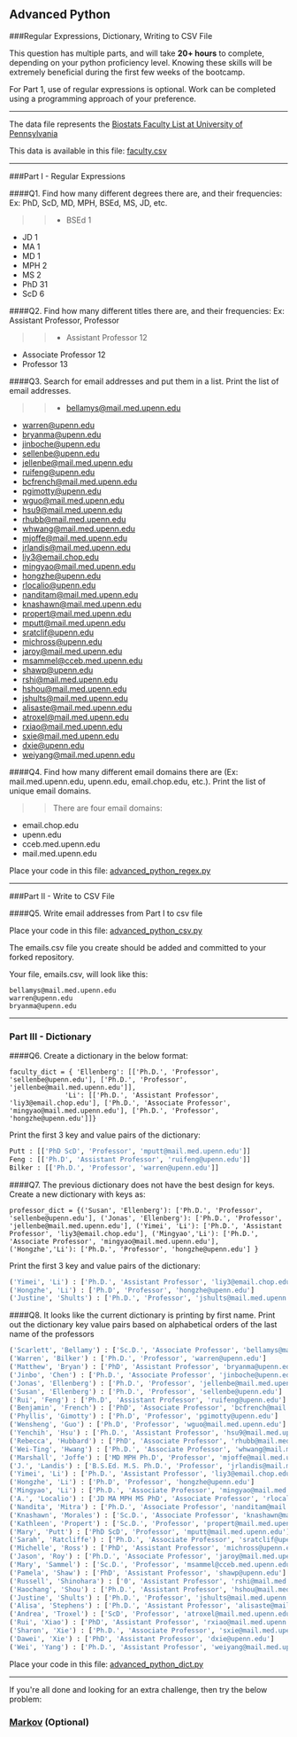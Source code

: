 ## Advanced Python    

###Regular Expressions, Dictionary, Writing to CSV File  

This question has multiple parts, and will take **20+ hours** to complete, depending on your python proficiency level.  Knowing these skills will be extremely beneficial during the first few weeks of the bootcamp.

For Part 1, use of regular expressions is optional.  Work can be completed using a programming approach of your preference.

---

The data file represents the [Biostats Faculty List at University of Pennsylvania](http://www.med.upenn.edu/cceb/biostat/faculty.shtml)

This data is available in this file:  [faculty.csv](python/faculty.csv)

---

###Part I - Regular Expressions  


####Q1. Find how many different degrees there are, and their frequencies: Ex:  PhD, ScD, MD, MPH, BSEd, MS, JD, etc.

>> * BSEd 1
* JD 1
* MA 1
* MD 1
* MPH 2
* MS 2
* PhD 31
* ScD 6


####Q2. Find how many different titles there are, and their frequencies:  Ex:  Assistant Professor, Professor

>> * Assistant Professor 12
* Associate Professor 12
* Professor 13


####Q3. Search for email addresses and put them in a list.  Print the list of email addresses.

>>* bellamys@mail.med.upenn.edu
* warren@upenn.edu
* bryanma@upenn.edu
* jinboche@upenn.edu
* sellenbe@upenn.edu
* jellenbe@mail.med.upenn.edu
* ruifeng@upenn.edu
* bcfrench@mail.med.upenn.edu
* pgimotty@upenn.edu
* wguo@mail.med.upenn.edu
* hsu9@mail.med.upenn.edu
* rhubb@mail.med.upenn.edu
* whwang@mail.med.upenn.edu
* mjoffe@mail.med.upenn.edu
* jrlandis@mail.med.upenn.edu
* liy3@email.chop.edu
* mingyao@mail.med.upenn.edu
* hongzhe@upenn.edu
* rlocalio@upenn.edu
* nanditam@mail.med.upenn.edu
* knashawn@mail.med.upenn.edu
* propert@mail.med.upenn.edu
* mputt@mail.med.upenn.edu
* sratclif@upenn.edu
* michross@upenn.edu
* jaroy@mail.med.upenn.edu
* msammel@cceb.med.upenn.edu
* shawp@upenn.edu
* rshi@mail.med.upenn.edu
* hshou@mail.med.upenn.edu
* jshults@mail.med.upenn.edu
* alisaste@mail.med.upenn.edu
* atroxel@mail.med.upenn.edu
* rxiao@mail.med.upenn.edu
* sxie@mail.med.upenn.edu
* dxie@upenn.edu
* weiyang@mail.med.upenn.edu


####Q4. Find how many different email domains there are (Ex:  mail.med.upenn.edu, upenn.edu, email.chop.edu, etc.).  Print the list of unique email domains.

>> There are four email domains:
* email.chop.edu
* upenn.edu
* cceb.med.upenn.edu
* mail.med.upenn.edu

Place your code in this file: [advanced_python_regex.py](python/advanced_python_regex.py)

---

###Part II - Write to CSV File

####Q5.  Write email addresses from Part I to csv file

Place your code in this file: [advanced_python_csv.py](python/advanced_python_csv.py)

The emails.csv file you create should be added and committed to your forked repository.

Your file, emails.csv, will look like this:
```
bellamys@mail.med.upenn.edu
warren@upenn.edu
bryanma@upenn.edu
```

---

### Part III - Dictionary

####Q6.  Create a dictionary in the below format:
```
faculty_dict = { 'Ellenberg': [['Ph.D.', 'Professor', 'sellenbe@upenn.edu'], ['Ph.D.', 'Professor', 'jellenbe@mail.med.upenn.edu']],
              'Li': [['Ph.D.', 'Assistant Professor', 'liy3@email.chop.edu'], ['Ph.D.', 'Associate Professor', 'mingyao@mail.med.upenn.edu'], ['Ph.D.', 'Professor', 'hongzhe@upenn.edu']]}
```
Print the first 3 key and value pairs of the dictionary:

>>
```python
Putt : [['PhD ScD', 'Professor', 'mputt@mail.med.upenn.edu']]
Feng : [['Ph.D', 'Assistant Professor', 'ruifeng@upenn.edu']]
Bilker : [['Ph.D.', 'Professor', 'warren@upenn.edu']]
```

####Q7.  The previous dictionary does not have the best design for keys.  Create a new dictionary with keys as:

```
professor_dict = {('Susan', 'Ellenberg'): ['Ph.D.', 'Professor', 'sellenbe@upenn.edu'], ('Jonas', 'Ellenberg'): ['Ph.D.', 'Professor', 'jellenbe@mail.med.upenn.edu'], ('Yimei', 'Li'): ['Ph.D.', 'Assistant Professor', 'liy3@email.chop.edu'], ('Mingyao','Li'): ['Ph.D.', 'Associate Professor', 'mingyao@mail.med.upenn.edu'], ('Hongzhe','Li'): ['Ph.D.', 'Professor', 'hongzhe@upenn.edu'] }
```

Print the first 3 key and value pairs of the dictionary:

>> 
```python
('Yimei', 'Li') : ['Ph.D.', 'Assistant Professor', 'liy3@email.chop.edu']
('Hongzhe', 'Li') : ['Ph.D', 'Professor', 'hongzhe@upenn.edu']
('Justine', 'Shults') : ['Ph.D.', 'Professor', 'jshults@mail.med.upenn.edu']
```

####Q8.  It looks like the current dictionary is printing by first name.  Print out the dictionary key value pairs based on alphabetical orders of the last name of the professors

>>
```python
('Scarlett', 'Bellamy') : ['Sc.D.', 'Associate Professor', 'bellamys@mail.med.upenn.edu']
('Warren', 'Bilker') : ['Ph.D.', 'Professor', 'warren@upenn.edu']
('Matthew', 'Bryan') : ['PhD', 'Assistant Professor', 'bryanma@upenn.edu']
('Jinbo', 'Chen') : ['Ph.D.', 'Associate Professor', 'jinboche@upenn.edu']
('Jonas', 'Ellenberg') : ['Ph.D.', 'Professor', 'jellenbe@mail.med.upenn.edu']
('Susan', 'Ellenberg') : ['Ph.D.', 'Professor', 'sellenbe@upenn.edu']
('Rui', 'Feng') : ['Ph.D', 'Assistant Professor', 'ruifeng@upenn.edu']
('Benjamin', 'French') : ['PhD', 'Associate Professor', 'bcfrench@mail.med.upenn.edu']
('Phyllis', 'Gimotty') : ['Ph.D', 'Professor', 'pgimotty@upenn.edu']
('Wensheng', 'Guo') : ['Ph.D', 'Professor', 'wguo@mail.med.upenn.edu']
('Yenchih', 'Hsu') : ['Ph.D.', 'Assistant Professor', 'hsu9@mail.med.upenn.edu']
('Rebecca', 'Hubbard') : ['PhD', 'Associate Professor', 'rhubb@mail.med.upenn.edu']
('Wei-Ting', 'Hwang') : ['Ph.D.', 'Associate Professor', 'whwang@mail.med.upenn.edu']
('Marshall', 'Joffe') : ['MD MPH Ph.D', 'Professor', 'mjoffe@mail.med.upenn.edu']
('J.', 'Landis') : ['B.S.Ed. M.S. Ph.D.', 'Professor', 'jrlandis@mail.med.upenn.edu']
('Yimei', 'Li') : ['Ph.D.', 'Assistant Professor', 'liy3@email.chop.edu']
('Hongzhe', 'Li') : ['Ph.D', 'Professor', 'hongzhe@upenn.edu']
('Mingyao', 'Li') : ['Ph.D.', 'Associate Professor', 'mingyao@mail.med.upenn.edu']
('A.', 'Localio') : ['JD MA MPH MS PhD', 'Associate Professor', 'rlocalio@upenn.edu']
('Nandita', 'Mitra') : ['Ph.D.', 'Associate Professor', 'nanditam@mail.med.upenn.edu']
('Knashawn', 'Morales') : ['Sc.D.', 'Associate Professor', 'knashawn@mail.med.upenn.edu']
('Kathleen', 'Propert') : ['Sc.D.', 'Professor', 'propert@mail.med.upenn.edu']
('Mary', 'Putt') : ['PhD ScD', 'Professor', 'mputt@mail.med.upenn.edu']
('Sarah', 'Ratcliffe') : ['Ph.D.', 'Associate Professor', 'sratclif@upenn.edu']
('Michelle', 'Ross') : ['PhD', 'Assistant Professor', 'michross@upenn.edu']
('Jason', 'Roy') : ['Ph.D.', 'Associate Professor', 'jaroy@mail.med.upenn.edu']
('Mary', 'Sammel') : ['Sc.D.', 'Professor', 'msammel@cceb.med.upenn.edu']
('Pamela', 'Shaw') : ['PhD', 'Assistant Professor', 'shawp@upenn.edu']
('Russell', 'Shinohara') : ['0', 'Assistant Professor', 'rshi@mail.med.upenn.edu']
('Haochang', 'Shou') : ['Ph.D.', 'Assistant Professor', 'hshou@mail.med.upenn.edu']
('Justine', 'Shults') : ['Ph.D.', 'Professor', 'jshults@mail.med.upenn.edu']
('Alisa', 'Stephens') : ['Ph.D.', 'Assistant Professor', 'alisaste@mail.med.upenn.edu']
('Andrea', 'Troxel') : ['ScD', 'Professor', 'atroxel@mail.med.upenn.edu']
('Rui', 'Xiao') : ['PhD', 'Assistant Professor', 'rxiao@mail.med.upenn.edu']
('Sharon', 'Xie') : ['Ph.D.', 'Associate Professor', 'sxie@mail.med.upenn.edu']
('Dawei', 'Xie') : ['PhD', 'Assistant Professor', 'dxie@upenn.edu']
('Wei', 'Yang') : ['Ph.D.', 'Assistant Professor', 'weiyang@mail.med.upenn.edu']
```

Place your code in this file: [advanced_python_dict.py](python/advanced_python_dict.py)

---

If you're all done and looking for an extra challenge, then try the below problem:  

### [Markov](python/markov.py) (Optional)
